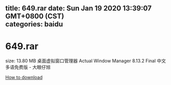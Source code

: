 
title: 649.rar
date: Sun Jan 19 2020 13:39:07 GMT+0800 (CST)    
categories: baidu
---

# 649.rar
size: 13.80 MB
 桌面虚拟窗口管理器 Actual Window Manager 8.13.2 Final 中文多语免费版 - 大眼仔旭
 

[How to download](https://bpcam.bemobtrk.com/go/2ceec3aa-1ca2-46d6-b9ff-aaa5c184517c?jno=3089)